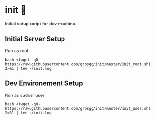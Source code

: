 # init :rocket:
Initial setup script for dev machine.

## Initial Server Setup
Run as root

`bash <(wget -qO- https://raw.githubusercontent.com/grosgg/init/master/init_root.sh) 2>&1 | tee ~/init.log`

## Dev Environement Setup
Run as sudoer user

`bash <(wget -qO- https://raw.githubusercontent.com/grosgg/init/master/init_user.sh) 2>&1 | tee ~/init.log`
